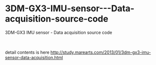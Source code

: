 # 3DM-GX3-IMU-sensor---Data-acquisition-source-code
3DM-GX3 IMU sensor - Data acquisition source code

<br><br>
detail contents is here
http://study.marearts.com/2013/01/3dm-gx3-imu-sensor-data-acquisition.html
